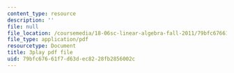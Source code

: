 ```yaml
---
content_type: resource
description: ''
file: null
file_location: /coursemedia/18-06sc-linear-algebra-fall-2011/79bfc67661f7d63dec8228fb2856002c_AmQcoopBUTk.pdf
file_type: application/pdf
resourcetype: Document
title: 3play pdf file
uid: 79bfc676-61f7-d63d-ec82-28fb2856002c
---
```

